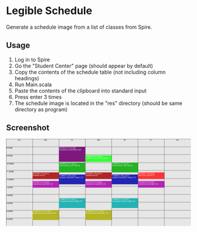 Legible Schedule
============

Generate a schedule image from a list of classes from Spire.

Usage
-----
1. Log in to Spire
2. Go the "Student Center" page (should appear by default)
3. Copy the contents of the schedule table (not including column headings)
4. Run Main.scala
5. Paste the contents of the clipboard into standard input
6. Press enter 3 times
7. The schedule image is located in the "res" directory (should be same directory as program)

Screenshot
----------
!["Screenshot"](/screenshots/schedule.png "Screenshot")
